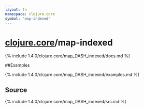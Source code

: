```yaml
---
layout: fn
namespace: clojure.core
symbol: "map-indexed"
---
```


# [clojure.core](../)/map-indexed

{% include 1.4.0/clojure.core/map_DASH_indexed/docs.md %}

##Examples

{% include 1.4.0/clojure.core/map_DASH_indexed/examples.md %}
## Source
{% include 1.4.0/clojure.core/map_DASH_indexed/src.md %}

